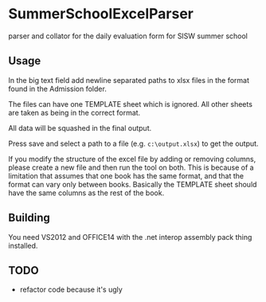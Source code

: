 SummerSchoolExcelParser
=======================

parser and collator for the daily evaluation form for SISW summer school

Usage
-----

In the big text field add newline separated paths to xlsx files in the format found in the Admission folder.

The files can have one TEMPLATE sheet which is ignored. All other sheets are taken as being in the correct format.

All data will be squashed in the final output.

Press save and select a path to a file (e.g. `c:\output.xlsx`) to get the output.

If you modify the structure of the excel file by adding or removing columns, please create a new file and then run the tool on both. This is because of a limitation that assumes that one book has the same format, and that the format can vary only between books. Basically the TEMPLATE sheet should have the same columns as the rest of the book.

Building
--------

You need VS2012 and OFFICE14 with the .net interop assembly pack thing installed.

TODO
----

* refactor code because it's ugly
